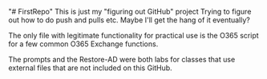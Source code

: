 "# FirstRepo" 
This is just my "figuring out GitHub" project
Trying to figure out how to do push and pulls etc.
Maybe I'll get the hang of it eventually?

The only file with legitimate functionality for practical use is the O365 script for a few common O365 Exchange functions.

The prompts and the Restore-AD were both labs for classes that use external files that are not included on this GitHub.